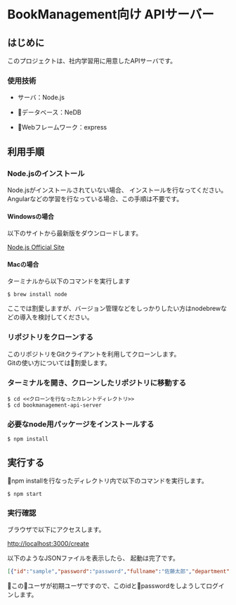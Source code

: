 # BookManagement向け APIサーバー

## はじめに

このプロジェクトは、社内学習用に用意したAPIサーバです。

### 使用技術

- サーバ：Node.js

- データベース：NeDB

- Webフレームワーク：express

## 利用手順

### Node.jsのインストール

Node.jsがインストールされていない場合、
インストールを行なってください。
Angularなどの学習を行なっている場合、この手順は不要です。

#### Windowsの場合

以下のサイトから最新版をダウンロードします。

[Node.js Official Site](https://nodejs.org/ja/)

#### Macの場合

ターミナルから以下のコマンドを実行します

```shell
$ brew install node
```

ここでは割愛しますが、バージョン管理などをしっかりしたい方はnodebrewなどの導入を検討してください。

### リポジトリをクローンする

このリポジトリをGitクライアントを利用してクローンします。
<br>
Gitの使い方については割愛します。

### ターミナルを開き、クローンしたリポジトリに移動する

```
$ cd <<クローンを行なったカレントディレクトリ>>
$ cd bookmanagement-api-server
```

### 必要なnode用パッケージをインストールする

```
$ npm install
```

## 実行する

npm installを行なったディレクトリ内で以下のコマンドを実行します。

```
$ npm start
```

### 実行確認

ブラウザで以下にアクセスします。

[http://localhost:3000/create](http://localhost:3000/create)

以下のようなJSONファイルを表示したら、
起動は完了です。

```json
[{"id":"sample","password":"password","fullname":"佐藤太郎","department":"1001","_id":"kxVWU7hVtpoTs49Q"}]
```

このユーザが初期ユーザですので、このidとpasswordをしようしてログインします。